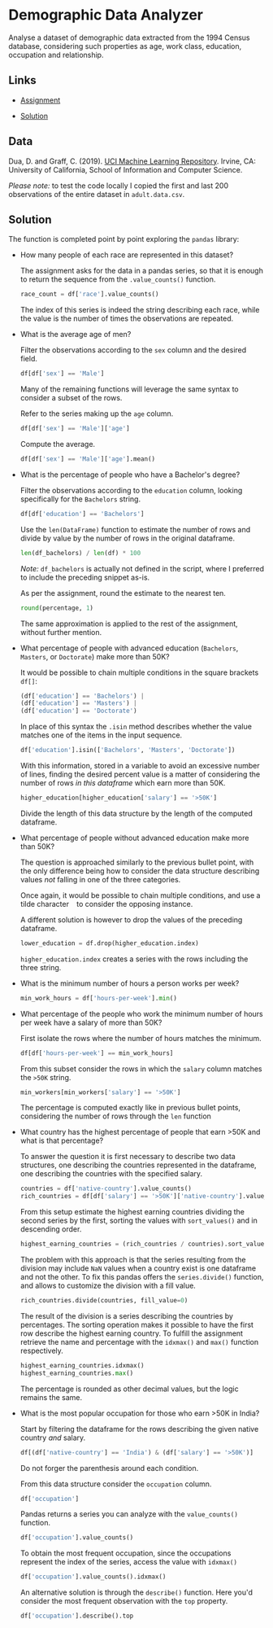 # Demographic Data Analyzer

Analyse a dataset of demographic data extracted from the 1994 Census database, considering such properties as age, work class, education, occupation and relationship.

## Links

- [Assignment](https://www.freecodecamp.org/learn/data-analysis-with-python/data-analysis-with-python-projects/demographic-data-analyzer)

- [Solution](https://replit.com/@borntofrappe/boilerplate-demographic-data-analyzer)

## Data

Dua, D. and Graff, C. (2019). [UCI Machine Learning Repository](http://archive.ics.uci.edu/ml). Irvine, CA: University of California, School of Information and Computer Science.

_Please note:_ to test the code locally I copied the first and last 200 observations of the entire dataset in `adult.data.csv`.

## Solution

The function is completed point by point exploring the `pandas` library:

- How many people of each race are represented in this dataset?

  The assignment asks for the data in a pandas series, so that it is enough to return the sequence from the `.value_counts()` function.

  ```py
  race_count = df['race'].value_counts()
  ```

  The index of this series is indeed the string describing each race, while the value is the number of times the observations are repeated.

- What is the average age of men?

  Filter the observations according to the `sex` column and the desired field.

  ```py
  df[df['sex'] == 'Male']
  ```

  Many of the remaining functions will leverage the same syntax to consider a subset of the rows.

  Refer to the series making up the `age` column.

  ```py
  df[df['sex'] == 'Male']['age']
  ```

  Compute the average.

  ```py
  df[df['sex'] == 'Male']['age'].mean()
  ```

- What is the percentage of people who have a Bachelor's degree?

  Filter the observations according to the `education` column, looking specifically for the `Bachelors` string.

  ```py
  df[df['education'] == 'Bachelors']
  ```

  Use the `len(DataFrame)` function to estimate the number of rows and divide by value by the number of rows in the original dataframe.

  ```py
  len(df_bachelors) / len(df) * 100
  ```

  _Note:_ `df_bachelors` is actually not defined in the script, where I preferred to include the preceding snippet as-is.

  As per the assignment, round the estimate to the nearest ten.

  ```py
  round(percentage, 1)
  ```

  The same approximation is applied to the rest of the assignment, without further mention.

- What percentage of people with advanced education (`Bachelors`, `Masters`, or `Doctorate`) make more than 50K?

  It would be possible to chain multiple conditions in the square brackets `df[]`:

  ```py
  (df['education'] == 'Bachelors') |
  (df['education'] == 'Masters') |
  (df['education'] == 'Doctorate')
  ```

  In place of this syntax the `.isin` method describes whether the value matches one of the items in the input sequence.

  ```py
  df['education'].isin(['Bachelors', 'Masters', 'Doctorate'])
  ```

  With this information, stored in a variable to avoid an excessive number of lines, finding the desired percent value is a matter of considering the number of rows _in this dataframe_ which earn more than 50K.

  ```py
  higher_education[higher_education['salary'] == '>50K']
  ```

  Divide the length of this data structure by the length of the computed dataframe.

- What percentage of people without advanced education make more than 50K?

  The question is approached similarly to the previous bullet point, with the only difference being how to consider the data structure describing values _not_ falling in one of the three categories.

  Once again, it would be possible to chain multiple conditions, and use a tilde character ` ` to consider the opposing instance.

  A different solution is however to drop the values of the preceding dataframe.

  ```py
  lower_education = df.drop(higher_education.index)
  ```

  `higher_education.index` creates a series with the rows including the three string.

- What is the minimum number of hours a person works per week?

  ```py
  min_work_hours = df['hours-per-week'].min()
  ```

- What percentage of the people who work the minimum number of hours per week have a salary of more than 50K?

  First isolate the rows where the number of hours matches the minimum.

  ```py
  df[df['hours-per-week'] == min_work_hours]
  ```

  From this subset consider the rows in which the `salary` column matches the `>50K` string.

  ```py
  min_workers[min_workers['salary'] == '>50K']
  ```

  The percentage is computed exactly like in previous bullet points, considering the number of rows through the `len` function

- What country has the highest percentage of people that earn >50K and what is that percentage?

  To answer the question it is first necessary to describe two data structures, one describing the countries represented in the dataframe, one describing the countries with the specified salary.

  ```py
  countries = df['native-country'].value_counts()
  rich_countries = df[df['salary'] == '>50K']['native-country'].value_counts()
  ```

  From this setup estimate the highest earning countries dividing the second series by the first, sorting the values with `sort_values()` and in descending order.

  ```py
  highest_earning_countries = (rich_countries / countries).sort_values(ascending=False)
  ```

  The problem with this approach is that the series resulting from the division may include `NaN` values when a country exist is one dataframe and not the other. To fix this pandas offers the `series.divide()` function, and allows to customize the division with a fill value.

  ```py
  rich_countries.divide(countries, fill_value=0)
  ```

  The result of the division is a series describing the countries by percentages. The sorting operation makes it possible to have the first row describe the highest earning country. To fulfill the assignment retrieve the name and percentage with the `idxmax()` and `max()` function respectively.

  ```py
  highest_earning_countries.idxmax()
  highest_earning_countries.max()
  ```

  The percentage is rounded as other decimal values, but the logic remains the same.

- What is the most popular occupation for those who earn >50K in India?

  Start by filtering the dataframe for the rows describing the given native country _and_ salary.

  ```py
  df[(df['native-country'] == 'India') & (df['salary'] == '>50K')]
  ```

  Do not forger the parenthesis around each condition.

  From this data structure consider the `occupation` column.

  ```py
  df['occupation']
  ```

  Pandas returns a series you can analyze with the `value_counts()` function.

  ```py
  df['occupation'].value_counts()
  ```

  To obtain the most frequent occupation, since the occupations represent the index of the series, access the value with `idxmax()`

  ```py
  df['occupation'].value_counts().idxmax()
  ```

  An alternative solution is through the `describe()` function. Here you'd consider the most frequent observation with the `top` property.

  ```py
  df['occupation'].describe().top
  ```
